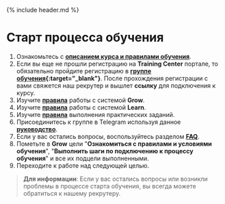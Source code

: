 {% include header.md %}

Старт процесса обучения
===

1. Ознакомьтесь с **[описанием курса и правилами обучения]({{site.about}})**.
1. Если вы еще не прошли регистрацию на **Training Center** портале, то обязательно пройдите регистрацию в **[группе обучения](https://www.training.ru/#!/Training/2305){:target="_blank"}**. После прохождения регистрации с вами свяжется наш рекрутер и вышлет **ссылку** для подключения к курсу.  
1. Изучите **[правила]({{site.materialsurl}}general/grow_intro)** работы с системой **Grow**.
1. Изучите **[правила]({{site.materialsurl}}general/learn_intro)** работы с системой **Learn**.
1. Изучите **[правила]({{site.materialsurl}}general/practical_tasks_completing_rules)** выполнения практических заданий.
1. Присоединитесь к группе в Telegram используя данное **[руководство]({{site.materialsurl}}general/telegram_join)**.
1. Если у вас остались вопросы, воспользуйтесь разделом **[FAQ]({{site.materialsurl}}general/faq)**.
1. Пометьте в **Grow** цели "**Ознакомиться с правилами и условиями обучения**", "**Выполнить шаги по подключению к процессу обучения**" и все их подцели выполненными.
1. Переходите к работе над следующей целью.

>**Для информации**: Если у вас остались вопросы или возникли проблемы в процессе старта обучения, вы всегда можете обратиться к нашему рекрутеру.